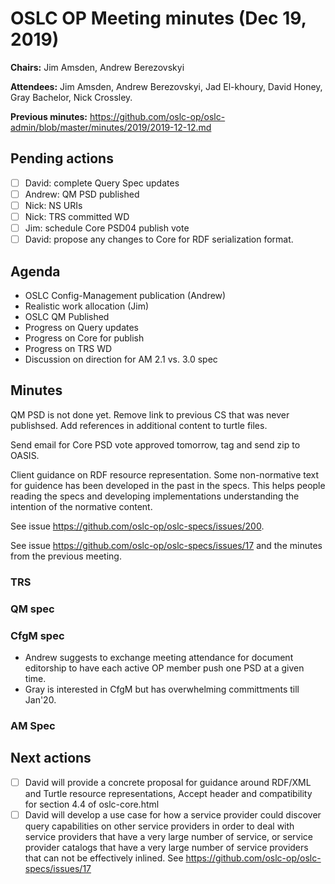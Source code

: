 # OSLC OP Meeting minutes (Dec 19, 2019)

**Chairs:** Jim Amsden, Andrew Berezovskyi

**Attendees:** Jim Amsden, Andrew Berezovskyi, Jad El-khoury, David Honey, Gray Bachelor, Nick Crossley.

**Previous minutes:** https://github.com/oslc-op/oslc-admin/blob/master/minutes/2019/2019-12-12.md


## Pending actions

- [ ] David: complete Query Spec updates
- [ ] Andrew: QM PSD published
- [ ] Nick: NS URIs
- [ ] Nick: TRS committed WD
- [ ] Jim: schedule Core PSD04 publish vote
- [ ] David: propose any changes to Core for RDF serialization format.

## Agenda

- OSLC Config-Management publication (Andrew)
- Realistic work allocation (Jim)
- OSLC QM Published
- Progress on Query updates
- Progress on Core for publish
- Progress on TRS WD
- Discussion on direction for AM 2.1 vs. 3.0 spec


## Minutes

QM PSD is not done yet. Remove link to previous CS that was never publishsed. Add references in additional content to turtle files. 

Send email for Core PSD vote approved tomorrow, tag and send zip to OASIS.

Client guidance on RDF resource representation. Some non-normative text for guidence has been developed in the past in the specs. This helps people reading the specs and developing implementations understanding the intention of the normative content. 

See issue https://github.com/oslc-op/oslc-specs/issues/200.

See issue https://github.com/oslc-op/oslc-specs/issues/17 and the minutes from the previous meeting. 


### TRS



### QM spec



### CfgM spec

- Andrew suggests to exchange meeting attendance for document editorship to have each active OP member push one PSD at a given time.
- Gray is interested in CfgM but has overwhelming committments till Jan'20.

### AM Spec


## Next actions

- [ ] David will provide a concrete proposal for guidance around RDF/XML and Turtle resource representations, Accept header and compatibility for section 4.4 of oslc-core.html
- [ ] David will develop a use case for how a service provider could discover query capabilities on other service providers in order to deal with service providers that have a very large number of service, or service provider catalogs that have a very large number of service providers that can not be effectively inlined. See https://github.com/oslc-op/oslc-specs/issues/17
